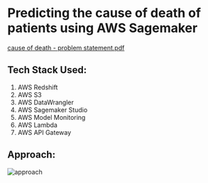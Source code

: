# Predicting the cause of death of patients using AWS Sagemaker

[cause of death - problem statement.pdf](https://github.com/hariharan2305/Cause-of-Death-Classification-using-AWS-Sagemaker/files/9434858/cause.of.death.-.problem.statement.pdf)

## Tech Stack Used:
1. AWS Redshift
2. AWS S3
3. AWS DataWrangler
4. AWS Sagemaker Studio
5. AWS Model Monitoring
6. AWS Lambda
7. AWS API Gateway

## Approach:
![approach](https://user-images.githubusercontent.com/59790611/186951796-abe3da54-88f1-4db6-ae75-dc2c31708e45.png)

